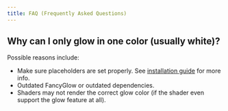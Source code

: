 ```yaml
---
title: FAQ (Frequently Asked Questions)
---
```


## Why can I only glow in one color (usually white)? 

Possible reasons include:

- Make sure placeholders are set properly. See [installation guide](installation.md) for more info.
- Outdated FancyGlow or outdated dependencies.
- Shaders may not render the correct glow color (if the shader even support the glow feature at all).